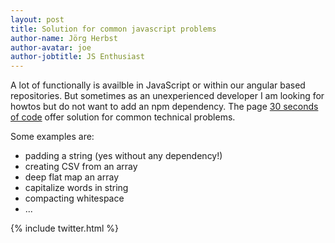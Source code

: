 ```yaml
---
layout: post
title: Solution for common javascript problems 
author-name: Jörg Herbst
author-avatar: joe
author-jobtitle: JS Enthusiast
---
```


A lot of functionally is availble in JavaScript or within our angular based repositories. But sometimes as an unexperienced developer I am looking for howtos but do not want to add an npm dependency. The 
page [30 seconds of code](https://30secondsofcode.org/) offer solution for common technical problems.

Some examples are:
* padding a string (yes without any dependency!)
* creating CSV from an array
* deep flat map an array 
* capitalize words in string
* compacting whitespace
* ...

{% include twitter.html %}
